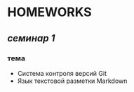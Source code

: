 # HOMEWORKS
## _семинар 1_ 
### тема
* Cистема контроля версий Git
* Язык текстовой разметки Markdown
